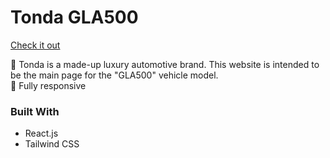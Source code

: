 # Tonda GLA500

[Check it out](https://derronli.github.io/Tonda-GLA500/)

🚙 Tonda is a made-up luxury automotive brand. This website is intended to be the main page for the "GLA500" vehicle model. \
📱 Fully responsive

### Built With
- React.js
- Tailwind CSS
